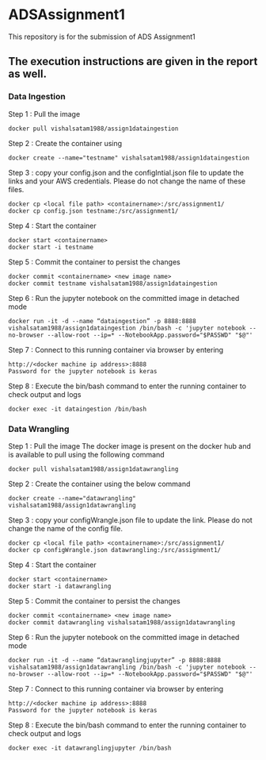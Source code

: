# ADSAssignment1
This repository is for the submission of ADS Assignment1

## The execution instructions are given in the report as well.

### Data Ingestion

Step 1 : Pull the image
```
docker pull vishalsatam1988/assign1dataingestion
```

Step 2 : Create the container using 
```
docker create --name="testname" vishalsatam1988/assign1dataingestion
```

Step 3 :  copy your config.json and the configIntial.json file to update the links and your AWS credentials. Please do not change the name of these files.
```
docker cp <local file path> <containername>:/src/assignment1/
docker cp config.json testname:/src/assignment1/
```

Step 4  : Start the container
```
docker start <containername>
docker start -i testname
```

Step 5 : Commit the container to persist the changes
```
docker commit <containername> <new image name>
docker commit testname vishalsatam1988/assign1dataingestion
```

Step 6 : Run the jupyter notebook on the committed image in detached mode
```
docker run -it -d --name “dataingestion” -p 8888:8888 vishalsatam1988/assign1dataingestion /bin/bash -c 'jupyter notebook --no-browser --allow-root --ip=* --NotebookApp.password="$PASSWD" "$@"'
```

Step 7 :  Connect to this running container via browser by entering
```
http://<docker machine ip address>:8888
Password for the jupyter notebook is keras
```

Step 8 : Execute the bin/bash command to enter the running container to check output and logs
```
docker exec -it dataingestion /bin/bash
```


### Data Wrangling

Step 1 : Pull the image
The docker image is present on the docker hub and is available to pull using the following command
```
docker pull vishalsatam1988/assign1datawrangling
```

Step 2 : Create the container using the below command 
```
docker create --name="datawrangling" vishalsatam1988/assign1datawrangling
```

Step 3 :  copy your configWrangle.json file to update the link. Please do not change the name of the config file.
```
docker cp <local file path> <containername>:/src/assignment1/
docker cp configWrangle.json datawrangling:/src/assignment1/
```

Step 4  : Start the container
```
docker start <containername>
docker start -i datawrangling
```

Step 5 : Commit the container to persist the changes
```
docker commit <containername> <new image name>
docker commit datawrangling vishalsatam1988/assign1datawrangling
```

Step 6 : Run the jupyter notebook on the committed image in detached mode
```
docker run -it -d --name “datawranglingjupyter” -p 8888:8888 vishalsatam1988/assign1datawrangling /bin/bash -c 'jupyter notebook --no-browser --allow-root --ip=* --NotebookApp.password="$PASSWD" "$@"'
```

Step 7 :  Connect to this running container via browser by entering
```
http://<docker machine ip address>:8888
Password for the jupyter notebook is keras
```

Step 8 : Execute the bin/bash command to enter the running container to check output and logs
```
docker exec -it datawranglingjupyter /bin/bash
```
